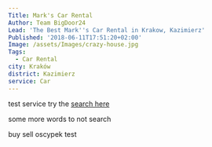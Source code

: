```yaml
---
Title: Mark's Car Rental
Author: Team BigDoor24
Lead: 'The Best Mark''s Car Rental in Krakow, Kazimierz'
Published: '2018-06-11T17:51:20+02:00'
Image: /assets/Images/crazy-house.jpg
Tags:
  - Car Rental
city: Kraków
district: Kazimierz
service: Car
---
```

test service
try the [search here](../search.html)

some more words to not search

buy
sell
oscypek
test

